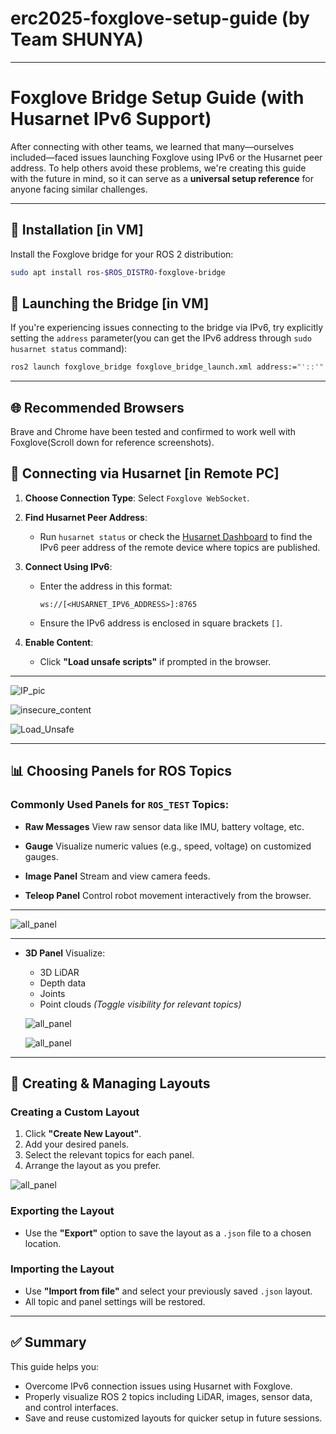 # erc2025-foxglove-setup-guide (by Team SHUNYA)
---

# Foxglove Bridge Setup Guide (with Husarnet IPv6 Support)

After connecting with other teams, we learned that many—ourselves included—faced issues launching Foxglove using IPv6 or the Husarnet peer address. To help others avoid these problems, we're creating this guide with the future in mind, so it can serve as a **universal setup reference** for anyone facing similar challenges.

---

## 🚀 Installation [in VM]

Install the Foxglove bridge for your ROS 2 distribution:

```bash
sudo apt install ros-$ROS_DISTRO-foxglove-bridge
````


## 🔧 Launching the Bridge [in VM]

If you're experiencing issues connecting to the bridge via IPv6, try explicitly setting the `address` parameter(you can get the IPv6 address through `sudo husarnet status` command):

```bash
ros2 launch foxglove_bridge foxglove_bridge_launch.xml address:="'::'"
```

---

## 🌐 Recommended Browsers

Brave and Chrome have been tested and confirmed to work well with Foxglove(Scroll down for reference screenshots).

## 🔌 Connecting via Husarnet [in Remote PC]

1. **Choose Connection Type**: Select `Foxglove WebSocket`.

2. **Find Husarnet Peer Address**:

   * Run `husarnet status` or check the [Husarnet Dashboard](https://app.husarnet.com/) to find the IPv6 peer address of the remote device where topics are published.

3. **Connect Using IPv6**:

   * Enter the address in this format:

     ```
     ws://[<HUSARNET_IPV6_ADDRESS>]:8765
     ```
   * Ensure the IPv6 address is enclosed in square brackets `[]`.

4. **Enable Content**:

   * Click **"Load unsafe scripts"** if prompted in the browser.
---

![IP_pic](images/Husarnet_ip_pic.png)


![insecure_content](images/Insecure_content.png)


![Load_Unsafe](images/Load_unsafe_scripts.png)

---

## 📊 Choosing Panels for ROS Topics

### Commonly Used Panels for `ROS_TEST` Topics:

* **Raw Messages**
  View raw sensor data like IMU, battery voltage, etc.

* **Gauge**
  Visualize numeric values (e.g., speed, voltage) on customized gauges.

* **Image Panel**
  Stream and view camera feeds.

* **Teleop Panel**
  Control robot movement interactively from the browser.

---
![all_panel](images/All_sensors.png)

---


* **3D Panel**
  Visualize:

  * 3D LiDAR
  * Depth data
  * Joints
  * Point clouds
    *(Toggle visibility for relevant topics)*

  ![all_panel](images/Toggle_visibility.png)


  ![all_panel](images/Lidar_visualize.png)



---

## 🧩 Creating & Managing Layouts

### Creating a Custom Layout

1. Click **"Create New Layout"**.
2. Add your desired panels.
3. Select the relevant topics for each panel.
4. Arrange the layout as you prefer.

![all_panel](images/Layout.png)


### Exporting the Layout

* Use the **"Export"** option to save the layout as a `.json` file to a chosen location.


### Importing the Layout

* Use **"Import from file"** and select your previously saved `.json` layout.
* All topic and panel settings will be restored.

---

## ✅ Summary

This guide helps you:

* Overcome IPv6 connection issues using Husarnet with Foxglove.
* Properly visualize ROS 2 topics including LiDAR, images, sensor data, and control interfaces.
* Save and reuse customized layouts for quicker setup in future sessions.
